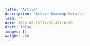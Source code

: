 ```yaml
---
title: "Active"
description: "Active Roadmap Details"
lead: ""
date: 2022-06-15T17:51:47+10:00
draft: false
images: []
weight: 200
---
```

